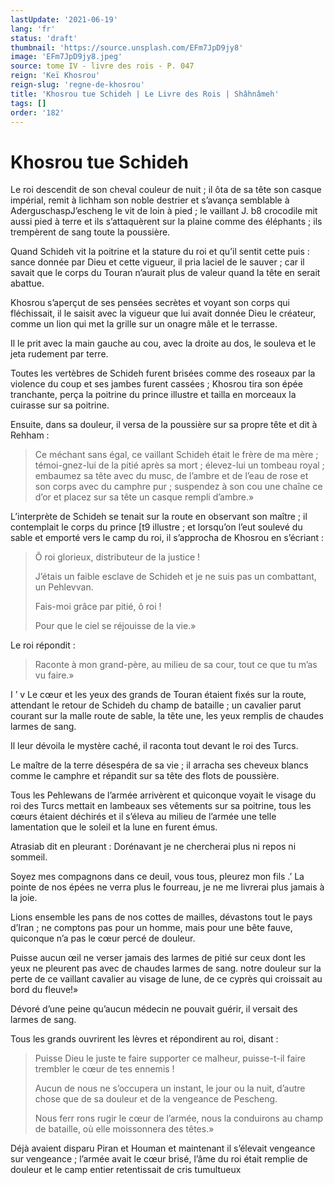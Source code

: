```yaml
---
lastUpdate: '2021-06-19'
lang: 'fr'
status: 'draft'
thumbnail: 'https://source.unsplash.com/EFm7JpD9jy8'
image: 'EFm7JpD9jy8.jpeg'
source: tome IV - livre des rois - P. 047
reign: 'Keï Khosrou'
reign-slug: 'regne-de-khosrou'
title: 'Khosrou tue Schideh | Le Livre des Rois | Shâhnâmeh'
tags: []
order: '182'
---
```


<!-- LTeX: language=fr -->

# Khosrou tue Schideh

Le roi descendit de son cheval couleur de nuit ; il ôta de sa tête son casque impérial, remit à lichham son noble destrier et s’avança semblable à AderguschaspJ’escheng le vit de loin à pied ; le vaillant J. b8 crocodile mit aussi pied à terre et ils s’attaquèrent sur la plaine comme des éléphants ; ils trempèrent de sang toute la poussière.

Quand Schideh vit la poitrine et la stature du roi et qu’il sentit cette puis : sance donnée par Dieu et cette vigueur, il pria laciel de le sauver ; car il savait que le corps du Touran n’aurait plus de valeur quand la tête en serait abattue.

Khosrou s’aperçut de ses pensées secrètes et voyant son corps qui fléchissait, il le saisit avec la vigueur que lui avait donnée Dieu le créateur, comme un lion qui met la grille sur un onagre mâle et le terrasse.

Il le prit avec la main gauche au cou, avec la droite au dos, le souleva et le jeta rudement par terre.

Toutes les vertèbres de Schideh furent brisées comme des roseaux par la violence du coup et ses jambes furent cassées ; Khosrou tira son épée tranchante, perça la poitrine du prince illustre et tailla en morceaux la cuirasse sur sa poitrine.

Ensuite, dans sa douleur, il versa de la poussière sur sa propre tête et dit à Rehham :

> Ce méchant sans égal, ce vaillant Schideh était le frère de ma mère ; témoi-gnez-lui de la pitié après sa mort ; élevez-lui un tombeau royal ; embaumez sa tête avec du musc, de l’ambre et de l’eau de rose et son corps avec du camphre pur ; suspendez à son cou une chaîne ce d’or et placez sur sa tête un casque rempli d’ambre.»

L’interprète de Schideh se tenait sur la route en observant son maître ; il contemplait le corps du prince [t9 illustre ; et lorsqu’on l’eut soulevé du sable et emporté vers le camp du roi, il s’approcha de Khosrou en s’écriant :

> Ô roi glorieux, distributeur de la justice !
>
> J’étais un faible esclave de Schideh et je ne suis pas un combattant, un Pehlevvan.
>
> Fais-moi grâce par pitié, ô roi !
>
> Pour que le ciel se réjouisse de la vie.»

Le roi répondit :

> Raconte à mon grand-père, au milieu de sa cour, tout ce que tu m’as vu faire.»

I ’ v Le cœur et les yeux des grands de Touran étaient fixés sur la route, attendant le retour de Schideh du champ de bataille ; un cavalier parut courant sur la malle route de sable, la tête une, les yeux remplis de chaudes larmes de sang.

Il leur dévoila le mystère caché, il raconta tout devant le roi des Turcs.

Le maître de la terre désespéra de sa vie ; il arracha ses cheveux blancs comme le camphre et répandit sur sa tête des flots de poussière.

Tous les Pehlewans de l’armée arrivèrent et quiconque voyait le visage du roi des Turcs mettait en lambeaux ses vêtements sur sa poitrine, tous les cœurs étaient déchirés et il s’éleva au milieu de l’armée une telle lamentation que le soleil et la lune en furent émus.

Atrasiab dit en pleurant : Dorénavant je ne chercherai plus ni repos ni sommeil.

Soyez mes compagnons dans ce deuil, vous tous, pleurez mon fils .’ La pointe de nos épées ne verra plus le fourreau, je ne me livrerai plus jamais à la joie.

Lions ensemble les pans de nos cottes de mailles, dévastons tout le pays d’Iran ; ne comptons pas pour un homme, mais pour une bête fauve, quiconque n’a pas le cœur percé de douleur.

Puisse aucun œil ne verser jamais des larmes de pitié sur ceux dont les yeux ne pleurent pas avec de chaudes larmes de sang. notre douleur sur la perte de ce vaillant cavalier au visage de lune, de ce cyprès qui croissait au bord du fleuve!»

Dévoré d’une peine qu’aucun médecin ne pouvait guérir, il versait des larmes de sang.

Tous les grands ouvrirent les lèvres et répondirent au roi, disant :

> Puisse Dieu le juste te faire supporter ce malheur, puisse-t-il faire trembler le cœur de tes ennemis !
>
> Aucun de nous ne s’occupera un instant, le jour ou la nuit, d’autre chose que de sa douleur et de la vengeance de Pescheng.
>
> Nous ferr rons rugir le cœur de l’armée, nous la conduirons au champ de bataille, où elle moissonnera des têtes.»

Déjà avaient disparu Piran et Houman et maintenant il s’élevait vengeance sur vengeance ; l’armée avait le cœur brisé, l’âme du roi était remplie de douleur et le camp entier retentissait de cris tumultueux
